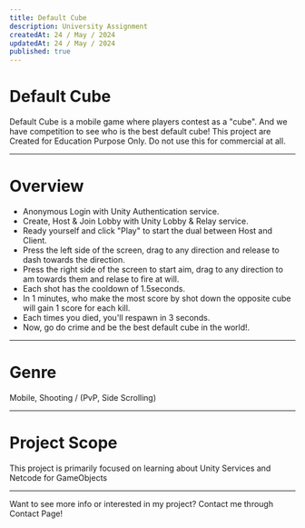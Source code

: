 ```yaml
---
title: Default Cube
description: University Assignment
createdAt: 24 / May / 2024
updatedAt: 24 / May / 2024
published: true
---
```


# Default Cube
Default Cube is a mobile game where players contest as a "cube". And we have competition to see who is the best default cube! This project are Created for Education Purpose Only. Do not use this for commercial at all.

---

# Overview
- Anonymous Login with Unity Authentication service.
- Create, Host & Join Lobby with Unity Lobby & Relay service.
- Ready yourself and click "Play" to start the dual between Host and Client.
- Press the left side of the screen, drag to any direction and release to dash towards the direction.
- Press the right side of the screen to start aim, drag to any direction to am towards them and relase to fire at will.
- Each shot has the cooldown of 1.5seconds.
- In 1 minutes, who make the most score by shot down the opposite cube will gain 1 score for each kill.
- Each times you died, you'll respawn in 3 seconds.
- Now, go do crime and be the best default cube in the world!.

---

# Genre
Mobile, Shooting / (PvP, Side Scrolling)

---

# Project Scope
This project is primarily focused on learning about Unity Services and Netcode for GameObjects

---

Want to see more info or interested in my project? Contact me through Contact Page!
